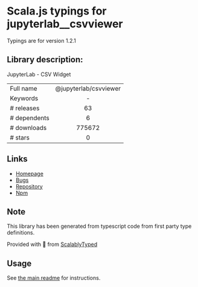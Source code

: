 
# Scala.js typings for jupyterlab__csvviewer

Typings are for version 1.2.1

## Library description:
JupyterLab - CSV Widget

|                    |                 |
| ------------------ | :-------------: |
| Full name          | @jupyterlab/csvviewer |
| Keywords           | - |
| # releases         | 63 |
| # dependents       | 6 |
| # downloads        | 775672 |
| # stars            | 0 |

## Links
- [Homepage](https://github.com/jupyterlab/jupyterlab)
- [Bugs](https://github.com/jupyterlab/jupyterlab/issues)
- [Repository](https://github.com/jupyterlab/jupyterlab)
- [Npm](https://www.npmjs.com/package/%40jupyterlab%2Fcsvviewer)
    


## Note
This library has been generated from typescript code from first party type definitions.

Provided with :purple_heart: from [ScalablyTyped](https://github.com/oyvindberg/ScalablyTyped)

## Usage
See [the main readme](../../readme.md) for instructions.


